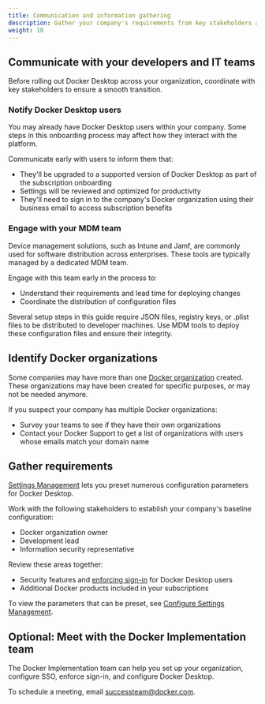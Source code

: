 ```yaml
---
title: Communication and information gathering
description: Gather your company's requirements from key stakeholders and communicate to your developers.
weight: 10
---
```


## Communicate with your developers and IT teams

Before rolling out Docker Desktop across your organization, coordinate with key stakeholders to ensure a smooth transition.

### Notify Docker Desktop users

You may already have Docker Desktop users within your company. Some steps in
this onboarding process may affect how they interact with the platform.

Communicate early with users to inform them that:

- They'll be upgraded to a supported version of Docker Desktop as part of the subscription onboarding
- Settings will be reviewed and optimized for productivity
- They'll need to sign in to the company's Docker organization using their
  business email to access subscription benefits

### Engage with your MDM team

Device management solutions, such as Intune and Jamf, are commonly used for
software distribution across enterprises. These tools are typically managed by a dedicated MDM team.

Engage with this team early in the process to:

- Understand their requirements and lead time for deploying changes
- Coordinate the distribution of configuration files

Several setup steps in this guide require JSON files, registry keys, or .plist
files to be distributed to developer machines. Use MDM tools to deploy these configuration files and ensure their integrity.

## Identify Docker organizations

Some companies may have more than one
[Docker organization](/manuals/admin/organization/_index.md) created. These
organizations may have been created for specific purposes, or may not be
needed anymore.

If you suspect your company has multiple Docker organizations:

- Survey your teams to see if they have their own organizations
- Contact your Docker Support to get a list of organizations with users whose
  emails match your domain name

## Gather requirements

[Settings Management](/manuals/enterprise/security/hardened-desktop/settings-management/_index.md) lets you preset numerous configuration parameters for Docker Desktop.

Work with the following stakeholders to establish your company's baseline
configuration:

- Docker organization owner
- Development lead
- Information security representative

Review these areas together:

- Security features and
  [enforcing sign-in](/manuals/enterprise/security/enforce-sign-in/_index.md)
  for Docker Desktop users
- Additional Docker products included in your subscriptions

To view the parameters that can be preset, see [Configure Settings Management](/manuals/enterprise/security/hardened-desktop/settings-management/configure-json-file.md#step-two-configure-the-settings-you-want-to-lock-in).

## Optional: Meet with the Docker Implementation team

The Docker Implementation team can help you set up your organization,
configure SSO, enforce sign-in, and configure Docker Desktop.

To schedule a meeting, email successteam@docker.com.
